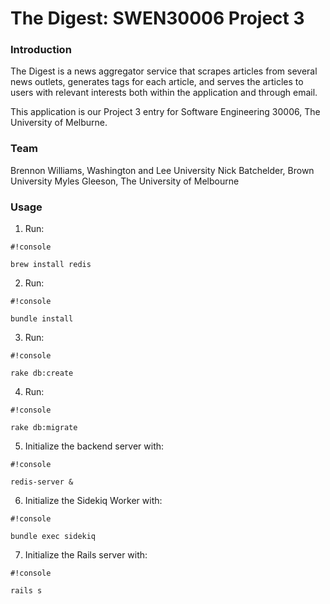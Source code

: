 # The Digest: SWEN30006 Project 3 #

### Introduction ###

The Digest is a news aggregator service that scrapes articles from several news outlets, generates tags for each article, and serves the articles to users with relevant interests both within the application and through email.

This application is our Project 3 entry for Software Engineering 30006, The University of Melburne.

### Team ###

Brennon Williams, Washington and Lee University
Nick Batchelder, Brown University
Myles Gleeson, The University of Melbourne

### Usage ###

1) Run:
```
#!console

brew install redis
```

2) Run:
```
#!console

bundle install
```

3) Run:
```
#!console

rake db:create
```

4) Run:
```
#!console

rake db:migrate
```

5) Initialize the backend server with:
```
#!console

redis-server &
```

6) Initialize the Sidekiq Worker with:
```
#!console

bundle exec sidekiq
```

7) Initialize the Rails server with:
```
#!console

rails s
```
